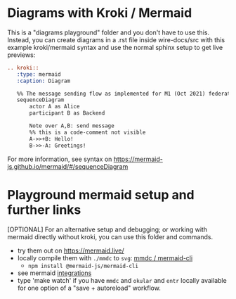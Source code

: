 # Diagrams with Kroki / Mermaid

This is a "diagrams playground" folder and you don't have to use this. Instead, you can create diagrams in a .rst file inside wire-docs/src with this example kroki/mermaid syntax and use the normal sphinx setup to get live previews:

```rst
.. kroki::
   :type: mermaid
   :caption: Diagram

   %% The message sending flow as implemented for M1 (Oct 2021) federation
   sequenceDiagram
       actor A as Alice
       participant B as Backend

       Note over A,B: send message
       %% this is a code-comment not visible
       A->>+B: Hello!
       B->>-A: Greetings!
```

For more information, see syntax on https://mermaid-js.github.io/mermaid/#/sequenceDiagram

# Playground mermaid setup and further links

[OPTIONAL] For an alternative setup and debugging; or working with mermaid directly without kroki, you can use this folder and commands.

* try them out on https://mermaid.live/
* locally compile them with `./mmdc` to `svg`: [mmdc / mermaid-cli](https://github.com/mermaid-js/mermaid-cli)
    * `npm install @mermaid-js/mermaid-cli`
* see mermaid [integrations](https://mermaid-js.github.io/mermaid/#/./integrations)
* type 'make watch' if you have `mmdc` and `okular` and `entr` locally available for one option of a "save + autoreload" workflow.
